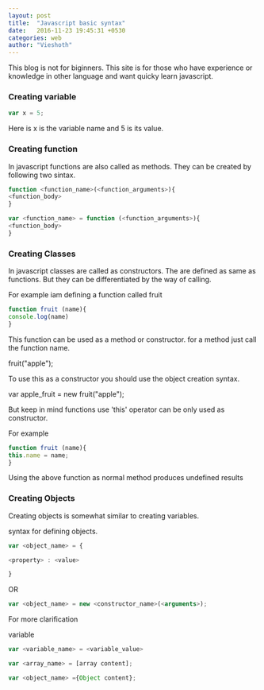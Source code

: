```yaml
---
layout: post
title:  "Javascript basic syntax"
date:   2016-11-23 19:45:31 +0530
categories: web
author: "Vieshoth"
---
```



This blog is not for biginners. This site is for those who have experience or knowledge in other language and want quicky learn javascript.

### Creating variable

```javascript
var x = 5;
```

Here is x is the variable name and 5 is its value.

### Creating function

In javascript functions are also called as methods. They can be created by following two sintax.

```javascript
function <function_name>(<function_arguments>){
<function_body>
}
```

```javascript
var <function_name> = function (<function_arguments>){
<function_body>
}
```

### Creating Classes

In javascript classes are called as constructors. The are defined as same as functions. But they can be differentiated by  the way of calling.

For example iam defining a function called fruit

```javascript
function fruit (name){
console.log(name)
}
```

This function can be used as a method or constructor. for a method just call the function name.

fruit("apple");

To use this as a constructor you should use the object creation syntax.

var apple_fruit = new fruit("apple");

But keep in mind functions use 'this' operator can be only used as constructor.

For example

```javascript
function fruit (name){
this.name = name;
}
```

Using the above function as normal method produces undefined results

### Creating Objects

Creating objects is somewhat similar to creating variables.

syntax for defining objects.

```javascript
var <object_name> = {

<property> : <value>

}
```
OR

```javascript
var <object_name> = new <constructor_name>(<arguments>);
```
For more clarification

variable

```javascript
var <variable_name> = <variable_value>

var <array_name> = [array content];

var <object_name> ={Object content};
```
